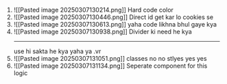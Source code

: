 1. ![[Pasted image 20250307130214.png]]
   Hard code color
2. ![[Pasted image 20250307130446.png]]
   Direct id get kar lo cookies se
3. ![[Pasted image 20250307130613.png]]
   yaha code likhna bhul gaye kya 
4. ![[Pasted image 20250307130938.png]]
   Divider ki need he kya <hr /> use hi sakta he kya yaha ya .vr
5. ![[Pasted image 20250307131051.png]]
   classes no no stlyes yes yes
6. ![[Pasted image 20250307131134.png]]
   Seperate component for this logic
